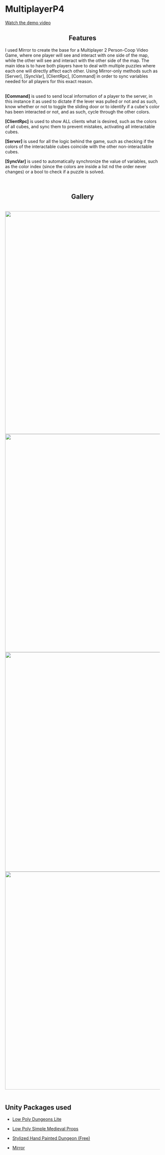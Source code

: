 # MultiplayerP4

[Watch the demo video](https://youtu.be/by8KGNBQgO8)

<div align = center>

## Features
</div>
I used Mirror to create the base for a Multiplayer 2 Person-Coop Video Game, where one player will see and interact with one side of the map, while the other will see and interact with the other side of the map. The main idea is to have both players have to deal with multiple puzzles where each one will directly affect each other. Using Mirror-only methods such as [Server], [SyncVar], [ClientRpc], [Command] in order to sync variables needed for all players for this exact reason.

<br>
<br>

**[Command]** is used to send local information of a player to the server, in this instance it as used to dictate if the lever was pulled or not and as such, know whether or not to toggle the sliding door or to identify if a cube's color has been interacted or not, and as such, cycle through the other colors.

**[ClientRpc]** is used to show ALL clients what is desired, such as the colors of all cubes, and sync them to prevent mistakes, activating all interactable cubes.

**[Server]** is used for all the logic behind the game, such as checking if the colors of the interactable cubes coincide with the other non-interactable cubes.

**[SyncVar]** is used to automatically synchronize the value of variables, such as the color index (since the colors are inside a list nd the order never changes) or a bool to check if a puzzle is solved.


<br>


<div align = center>

## Gallery

<br>
<img width="1456" height="725" alt="Map" src="https://github.com/user-attachments/assets/e353ad95-8c0a-4304-966e-c735d7b2f236" />

<br>
<img width="1450" height="710" alt="ColorPasswordCubesExample" src="https://github.com/user-attachments/assets/d09a34cb-d627-4032-873a-3006dba6eced" />

<br>
<img width="1456" height="714" alt="PlayerBEntrance" src="https://github.com/user-attachments/assets/fbaff616-2877-4010-b990-e82bea7fe462" />

<br>
<img width="1453" height="709" alt="ColorInputCubesStart" src="https://github.com/user-attachments/assets/7ec912f0-0922-4fe1-9ccd-0cc7d87daa97" />

<br>
<br>

</div>


## Unity Packages used
- [Low Poly Dungeons Lite]
- [Low Poly Simple Medieval Props]
- [Stylized Hand Painted Dungeon (Free)]
- [Mirror]


  <br>

  <!----------------------------------{ Thanks }--------------------------------->
[Low Poly Dungeons Lite]: https://assetstore.unity.com/packages/3d/environments/dungeons/low-poly-dungeons-lite-177937
[Low Poly Simple Medieval Props]: https://assetstore.unity.com/packages/3d/environments/dungeons/low-poly-dungeons-lite-177937
[Stylized Hand Painted Dungeon (Free)]: https://assetstore.unity.com/packages/3d/environments/stylized-hand-painted-dungeon-free-173934
[Mirror]: https://assetstore.unity.com/packages/tools/network/mirror-129321
